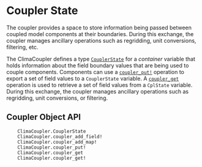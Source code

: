 # Coupler State

The coupler provides a space to store information being passed between coupled model components at their boundaries. During this exchange, the coupler manages ancillary operations such as regridding, unit conversions, filtering, etc.

The ClimaCoupler defines a type [`CouplerState`](@ref) for a _container_ variable
that holds information about the field boundary values that are being used to
couple components. Components can use a [`coupler_put!`](@ref) operation to 
export a set of field values to a `CouplerState` variable. A [`coupler_get`](@ref)
operation is used to retrieve a set of field values from a `CplState` variable.
During this exchange, the coupler manages ancillary operations such as 
regridding, unit conversions, or filtering.

## Coupler Object API

```@docs
    ClimaCoupler.CouplerState
    ClimaCoupler.coupler_add_field!
    ClimaCoupler.coupler_add_map!
    ClimaCoupler.coupler_put!
    ClimaCoupler.coupler_get
    ClimaCoupler.coupler_get!
```
